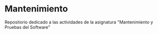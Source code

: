 # Mantenimiento
 
Repositorio dedicado a las actividades de la asignatura "Mantenimiento y Pruebas del Software"